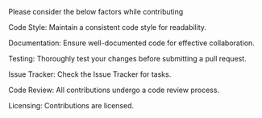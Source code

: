 Please consider the below factors while contributing

Code Style:
Maintain a consistent code style for readability.

Documentation:
Ensure well-documented code for effective collaboration.

Testing:
Thoroughly test your changes before submitting a pull request.

Issue Tracker: 
Check the Issue Tracker for tasks.

Code Review:
All contributions undergo a code review process.

Licensing:
Contributions are licensed.
